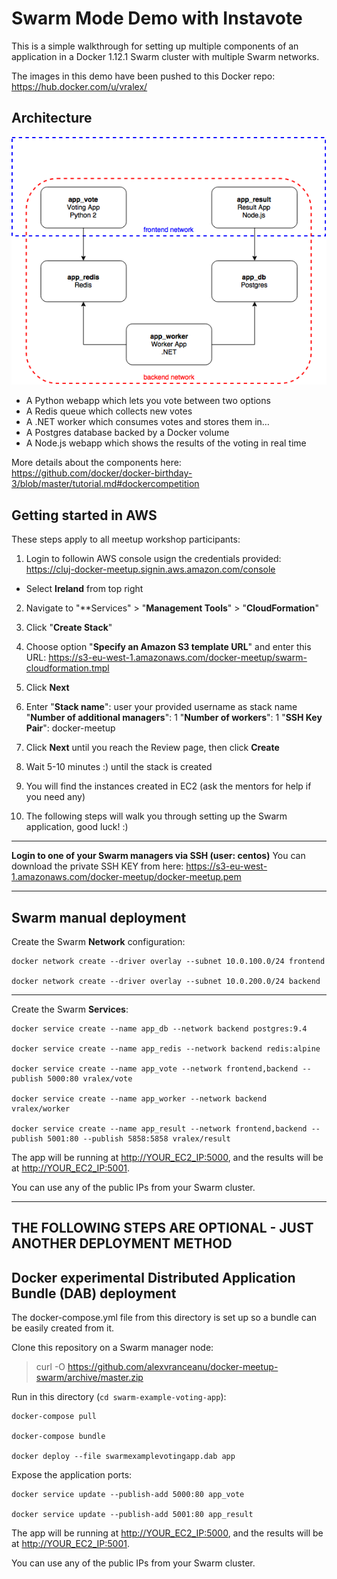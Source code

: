 Swarm Mode Demo with Instavote
=========

This is a simple walkthrough for setting up multiple components of an application in a Docker 1.12.1 Swarm cluster with multiple Swarm networks.

The images in this demo have been pushed to this Docker repo: https://hub.docker.com/u/vralex/

Architecture
-----

![Architecture diagram](architecture.png)

* A Python webapp which lets you vote between two options
* A Redis queue which collects new votes
* A .NET worker which consumes votes and stores them in…
* A Postgres database backed by a Docker volume
* A Node.js webapp which shows the results of the voting in real time

More details about the components here:
https://github.com/docker/docker-birthday-3/blob/master/tutorial.md#dockercompetition

Getting started in AWS
---------------

These steps apply to all meetup workshop participants:

1. Login to followin AWS console usign the credentials provided:
https://cluj-docker-meetup.signin.aws.amazon.com/console

- Select **Ireland** from top right

2. Navigate to "**Services" > "**Management Tools**" > "**CloudFormation**"

3. Click "**Create Stack**"

4. Choose option "**Specify an Amazon S3 template URL**" and enter this URL:
https://s3-eu-west-1.amazonaws.com/docker-meetup/swarm-cloudformation.tmpl

5. Click **Next**

6. Enter "**Stack name**": user your provided username as stack name
"**Number of additional managers**": 1
"**Number of workers**": 1
"**SSH Key Pair**": docker-meetup

7. Click **Next** until you reach the Review page, then click **Create**

8. Wait 5-10 minutes :) until the stack is created

9. You will find the instances created in EC2 (ask the mentors for help if you need any)

10. The following steps will walk you through setting up the Swarm application, good luck! :)

----------

**Login to one of your Swarm managers via SSH (user: centos)**
You can download the private SSH KEY from here:
https://s3-eu-west-1.amazonaws.com/docker-meetup/docker-meetup.pem

----------


Swarm manual deployment
-----
Create the Swarm **Network** configuration:

	docker network create --driver overlay --subnet 10.0.100.0/24 frontend

	docker network create --driver overlay --subnet 10.0.200.0/24 backend


----------


Create the Swarm **Services**:

	docker service create --name app_db --network backend postgres:9.4

	docker service create --name app_redis --network backend redis:alpine

	docker service create --name app_vote --network frontend,backend --publish 5000:80 vralex/vote

	docker service create --name app_worker --network backend vralex/worker

	docker service create --name app_result --network frontend,backend --publish 5001:80 --publish 5858:5858 vralex/result

The app will be running at [http://YOUR_EC2_IP:5000](http://YOUR_EC2_IP:5000), and the results will be at [http://YOUR_EC2_IP:5001](http://YOUR_EC2_IP:5001).

You can use any of the public IPs from your Swarm cluster.

----

**THE FOLLOWING STEPS ARE OPTIONAL - JUST ANOTHER DEPLOYMENT METHOD**
----

Docker experimental Distributed Application Bundle (DAB) deployment
-----
The docker-compose.yml file from this directory is set up so a bundle can be easily created from it.

Clone this repository on a Swarm manager node:

> curl -O https://github.com/alexvranceanu/docker-meetup-swarm/archive/master.zip

Run in this directory (`cd swarm-example-voting-app`):


	docker-compose pull

    docker-compose bundle

    docker deploy --file swarmexamplevotingapp.dab app


Expose the application ports:

    docker service update --publish-add 5000:80 app_vote

    docker service update --publish-add 5001:80 app_result

The app will be running at [http://YOUR_EC2_IP:5000](http://YOUR_EC2_IP:5000), and the results will be at [http://YOUR_EC2_IP:5001](http://YOUR_EC2_IP:5001).

You can use any of the public IPs from your Swarm cluster.





